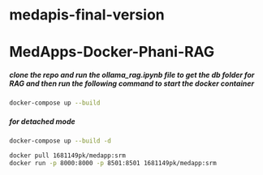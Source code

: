 # medapis-final-version


# MedApps-Docker-Phani-RAG
##### clone the repo and run the ollama_rag.ipynb file to get the db folder for RAG and then run the following command to start the docker container

```bash
docker-compose up --build
```
##### for detached mode
```bash
docker-compose up --build -d
```


```bash
docker pull 1681149pk/medapp:srm
docker run -p 8000:8000 -p 8501:8501 1681149pk/medapp:srm
```
